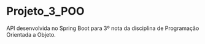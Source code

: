 # Projeto_3_POO
API desenvolvida no Spring Boot para 3º nota da disciplina de Programação Orientada a Objeto. 
